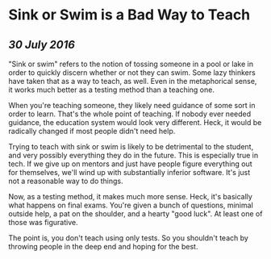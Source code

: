 Sink or Swim is a Bad Way to Teach
==================================

*30 July 2016*
--------------

"Sink or swim" refers to the notion of tossing someone in a pool or lake in order to quickly discern whether or not they can swim.
Some lazy thinkers have taken that as a way to teach, as well.
Even in the metaphorical sense, it works much better as a testing method than a teaching one.

When you're teaching someone, they likely need guidance of some sort in order to learn.
That's the whole point of teaching.
If nobody ever needed guidance, the education system would look very different.
Heck, it would be radically changed if most people didn't need help.

Trying to teach with sink or swim is likely to be detrimental to the student, and very possibly everything they do in the future.
This is especially true in tech.
If we give up on mentors and just have people figure everything out for themselves, we'll wind up with substantially inferior software.
It's just not a reasonable way to do things.

Now, as a testing method, it makes much more sense.
Heck, it's basically what happens on final exams.
You're given a bunch of questions, minimal outside help, a pat on the shoulder, and a hearty "good luck".
At least one of those was figurative.

The point is, you don't teach using only tests.
So you shouldn't teach by throwing people in the deep end and hoping for the best.
